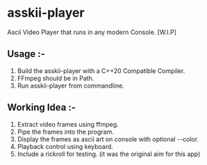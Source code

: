 # asskii-player

Ascii Video Player that runs in any modern Console. [W.I.P]

## Usage :-
1. Build the asskii-player with a C++20 Compatible Compiler.
2. FFmpeg should be in Path.
3. Run asskii-player from commandline.

## Working Idea :-
1. Extract video frames using ffmpeg.
2. Pipe the frames into the program.
3. Display the frames as ascii art on console with optional --color.
4. Playback control using keyboard.
5. Include a rickroll for testing. (it was the original aim for this app)
